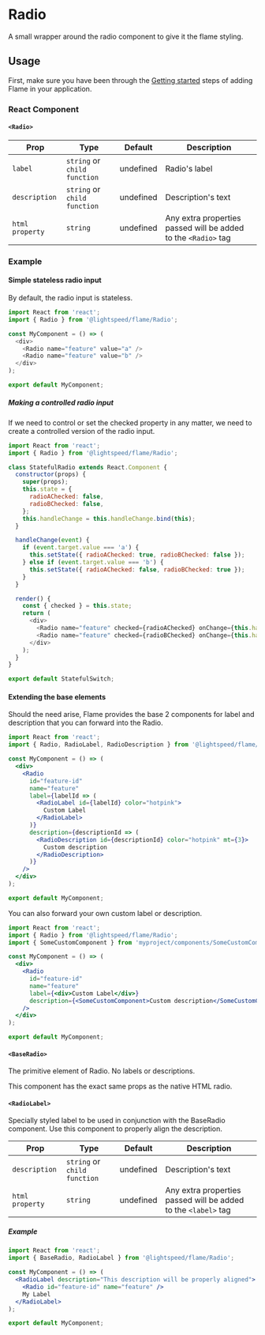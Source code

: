 # Radio

A small wrapper around the radio component to give it the flame styling.

## Usage

First, make sure you have been through the [Getting started](https://github.com/lightspeed/flame#getting-started) steps of adding Flame in your application.

### React Component

#### `<Radio>`

| Prop            | Type                         | Default   | Description                                                    |
| --------------- | ---------------------------- | --------- | -------------------------------------------------------------- |
| `label`         | `string` or `child function` | undefined | Radio's label                                                  |
| `description`   | `string` or `child function` | undefined | Description's text                                             |
| `html property` | `string`                     | undefined | Any extra properties passed will be added to the `<Radio>` tag |

### Example

#### Simple stateless radio input

By default, the radio input is stateless.

```js
import React from 'react';
import { Radio } from '@lightspeed/flame/Radio';

const MyComponent = () => (
  <div>
    <Radio name="feature" value="a" />
    <Radio name="feature" value="b" />
  </div>
);

export default MyComponent;
```

##### Making a controlled radio input

If we need to control or set the checked property in any matter, we need to create
a controlled version of the radio input.

```js
import React from 'react';
import { Radio } from '@lightspeed/flame/Radio';

class StatefulRadio extends React.Component {
  constructor(props) {
    super(props);
    this.state = {
      radioAChecked: false,
      radioBChecked: false,
    };
    this.handleChange = this.handleChange.bind(this);
  }

  handleChange(event) {
    if (event.target.value === 'a') {
      this.setState({ radioAChecked: true, radioBChecked: false });
    } else if (event.target.value === 'b') {
      this.setState({ radioAChecked: false, radioBChecked: true });
    }
  }

  render() {
    const { checked } = this.state;
    return (
      <div>
        <Radio name="feature" checked={radioAChecked} onChange={this.handleChange} value="a" />
        <Radio name="feature" checked={radioBChecked} onChange={this.handleChange} value="b" />
      </div>
    );
  }
}

export default StatefulSwitch;
```

#### Extending the base elements

Should the need arise, Flame provides the base 2 components for label and description that you can forward into the Radio.

```jsx
import React from 'react';
import { Radio, RadioLabel, RadioDescription } from '@lightspeed/flame/Radio';

const MyComponent = () => (
  <div>
    <Radio
      id="feature-id"
      name="feature"
      label={labelId => (
        <RadioLabel id={labelId} color="hotpink">
          Custom Label
        </RadioLabel>
      )}
      description={descriptionId => (
        <RadioDescription id={descriptionId} color="hotpink" mt={3}>
          Custom description
        </RadioDescription>
      )}
    />
  </div>
);

export default MyComponent;
```

You can also forward your own custom label or description.

```jsx
import React from 'react';
import { Radio } from '@lightspeed/flame/Radio';
import { SomeCustomComponent } from 'myproject/components/SomeCustomComponent';

const MyComponent = () => (
  <div>
    <Radio
      id="feature-id"
      name="feature"
      label={<div>Custom Label</div>}
      description={<SomeCustomComponent>Custom description</SomeCustomComponent>}
    />
  </div>
);

export default MyComponent;
```

#### `<BaseRadio>`

The primitive element of Radio. No labels or descriptions.

This component has the exact same props as the native HTML radio.

#### `<RadioLabel>`

Specially styled label to be used in conjunction with the BaseRadio component. Use this component to properly align the description.

| Prop            | Type                         | Default   | Description                                                    |
| --------------- | ---------------------------- | --------- | -------------------------------------------------------------- |
| `description`   | `string` or `child function` | undefined | Description's text                                             |
| `html property` | `string`                     | undefined | Any extra properties passed will be added to the `<label>` tag |

##### Example

```jsx
import React from 'react';
import { BaseRadio, RadioLabel } from '@lightspeed/flame/Radio';

const MyComponent = () => (
  <RadioLabel description="This description will be properly aligned">
    <Radio id="feature-id" name="feature" />
    My Label
  </RadioLabel>
);

export default MyComponent;
```
